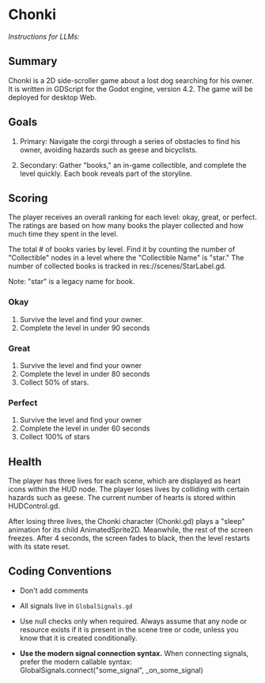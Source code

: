 # Chonki

*Instructions for LLMs:*

## Summary

Chonki is a 2D side-scroller game about a lost dog searching for his owner. It is written in GDScript for the Godot engine, version 4.2. The game will be deployed for desktop Web.

## Goals

1. Primary: Navigate the corgi through a series of obstacles to find his owner, avoiding hazards such as geese and bicyclists.

2. Secondary: Gather "books," an in-game collectible, and complete the level quickly. Each book reveals part of the storyline.

## Scoring

The player receives an overall ranking for each level: okay, great, or perfect. The ratings are based on how many books the player collected and how much time they spent in the level.

The total # of books varies by level. Find it by counting the number of "Collectible" nodes in a level where the "Collectible Name" is "star." The number of collected books is tracked in res://scenes/StarLabel.gd.

Note: "star" is a legacy name for book.

### Okay

1. Survive the level and find your owner.
2. Complete the level in under 90 seconds

### Great

1. Survive the level and find your owner
2. Complete the level in under 80 seconds
3. Collect 50% of stars.

### Perfect 

1. Survive the level and find your owner
2. Complete the level in under 60 seconds
3. Collect 100% of stars

## Health

The player has three lives for each scene, which are displayed as heart icons within the HUD node. The player loses lives by colliding with certain hazards such as geese. The current number of hearts is stored within HUDControl.gd.

After losing three lives, the Chonki character (Chonki.gd) plays a "sleep" animation for its child AnimatedSprite2D. Meanwhile, the rest of the screen freezes. After 4 seconds, the screen fades to black, then the level restarts with its state reset.


## Coding Conventions

- Don't add comments

- All signals live in `GlobalSignals.gd`

- Use null checks only when required. Always assume that any node or resource exists if it is present in the scene tree or code, unless you know that it is created conditionally.

- **Use the modern signal connection syntax.** When connecting signals, prefer the modern callable syntax: GlobalSignals.connect("some_signal", _on_some_signal)
